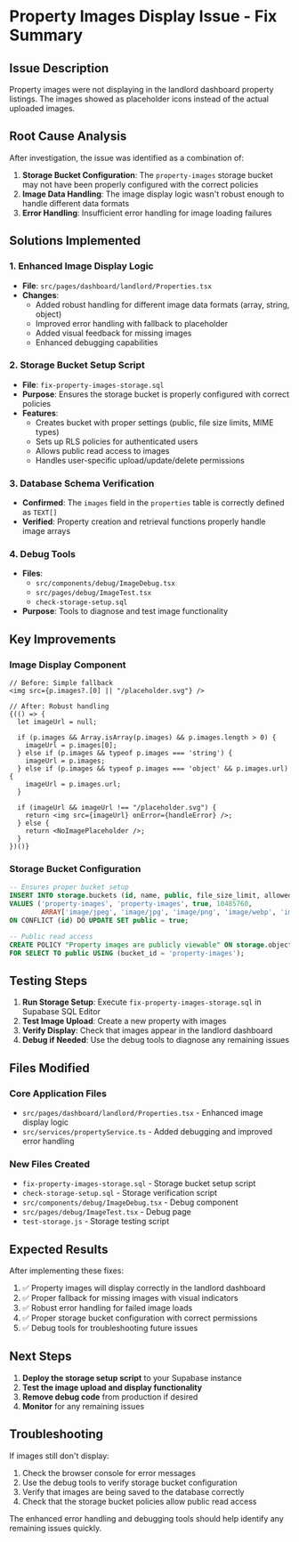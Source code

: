 # Property Images Display Issue - Fix Summary

## Issue Description
Property images were not displaying in the landlord dashboard property listings. The images showed as placeholder icons instead of the actual uploaded images.

## Root Cause Analysis
After investigation, the issue was identified as a combination of:

1. **Storage Bucket Configuration**: The `property-images` storage bucket may not have been properly configured with the correct policies
2. **Image Data Handling**: The image display logic wasn't robust enough to handle different data formats
3. **Error Handling**: Insufficient error handling for image loading failures

## Solutions Implemented

### 1. Enhanced Image Display Logic
- **File**: `src/pages/dashboard/landlord/Properties.tsx`
- **Changes**: 
  - Added robust handling for different image data formats (array, string, object)
  - Improved error handling with fallback to placeholder
  - Added visual feedback for missing images
  - Enhanced debugging capabilities

### 2. Storage Bucket Setup Script
- **File**: `fix-property-images-storage.sql`
- **Purpose**: Ensures the storage bucket is properly configured with correct policies
- **Features**:
  - Creates bucket with proper settings (public, file size limits, MIME types)
  - Sets up RLS policies for authenticated users
  - Allows public read access to images
  - Handles user-specific upload/update/delete permissions

### 3. Database Schema Verification
- **Confirmed**: The `images` field in the `properties` table is correctly defined as `TEXT[]`
- **Verified**: Property creation and retrieval functions properly handle image arrays

### 4. Debug Tools
- **Files**: 
  - `src/components/debug/ImageDebug.tsx`
  - `src/pages/debug/ImageTest.tsx`
  - `check-storage-setup.sql`
- **Purpose**: Tools to diagnose and test image functionality

## Key Improvements

### Image Display Component
```tsx
// Before: Simple fallback
<img src={p.images?.[0] || "/placeholder.svg"} />

// After: Robust handling
{(() => {
  let imageUrl = null;
  
  if (p.images && Array.isArray(p.images) && p.images.length > 0) {
    imageUrl = p.images[0];
  } else if (p.images && typeof p.images === 'string') {
    imageUrl = p.images;
  } else if (p.images && typeof p.images === 'object' && p.images.url) {
    imageUrl = p.images.url;
  }
  
  if (imageUrl && imageUrl !== "/placeholder.svg") {
    return <img src={imageUrl} onError={handleError} />;
  } else {
    return <NoImagePlaceholder />;
  }
})()}
```

### Storage Bucket Configuration
```sql
-- Ensures proper bucket setup
INSERT INTO storage.buckets (id, name, public, file_size_limit, allowed_mime_types)
VALUES ('property-images', 'property-images', true, 10485760, 
        ARRAY['image/jpeg', 'image/jpg', 'image/png', 'image/webp', 'image/gif'])
ON CONFLICT (id) DO UPDATE SET public = true;

-- Public read access
CREATE POLICY "Property images are publicly viewable" ON storage.objects
FOR SELECT TO public USING (bucket_id = 'property-images');
```

## Testing Steps

1. **Run Storage Setup**: Execute `fix-property-images-storage.sql` in Supabase SQL Editor
2. **Test Image Upload**: Create a new property with images
3. **Verify Display**: Check that images appear in the landlord dashboard
4. **Debug if Needed**: Use the debug tools to diagnose any remaining issues

## Files Modified

### Core Application Files
- `src/pages/dashboard/landlord/Properties.tsx` - Enhanced image display logic
- `src/services/propertyService.ts` - Added debugging and improved error handling

### New Files Created
- `fix-property-images-storage.sql` - Storage bucket setup script
- `check-storage-setup.sql` - Storage verification script
- `src/components/debug/ImageDebug.tsx` - Debug component
- `src/pages/debug/ImageTest.tsx` - Debug page
- `test-storage.js` - Storage testing script

## Expected Results

After implementing these fixes:

1. ✅ Property images will display correctly in the landlord dashboard
2. ✅ Proper fallback for missing images with visual indicators
3. ✅ Robust error handling for failed image loads
4. ✅ Proper storage bucket configuration with correct permissions
5. ✅ Debug tools for troubleshooting future issues

## Next Steps

1. **Deploy the storage setup script** to your Supabase instance
2. **Test the image upload and display functionality**
3. **Remove debug code** from production if desired
4. **Monitor** for any remaining issues

## Troubleshooting

If images still don't display:

1. Check the browser console for error messages
2. Use the debug tools to verify storage bucket configuration
3. Verify that images are being saved to the database correctly
4. Check that the storage bucket policies allow public read access

The enhanced error handling and debugging tools should help identify any remaining issues quickly.
